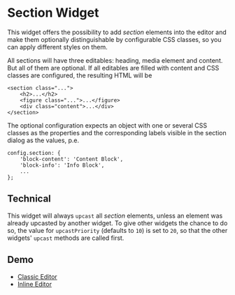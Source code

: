 # Section Widget

This widget offers the possibility to add *section* elements into the editor and make them optionally distinguishable by configurable CSS classes, so you can apply different styles on them.

All sections will have three editables: heading, media element and content. But all of them are optional. If all editables are filled with content and CSS classes are configured, the resulting HTML will be

    <section class="...">
        <h2>...</h2>
        <figure class="...">...</figure>
        <div class="content">...</div>
    </section>  

The optional configuration expects an object with one or several CSS classes as the properties and the corresponding labels visible in the section dialog as the values, p.e.

    config.section: {
        'block-content': 'Content Block',
        'block-info': 'Info Block',
        ...
    };

## Technical

This widget will always `upcast` all *section* elements, unless an element was already upcasted by another widget. To give other widgets the chance to do so, the value for `upcastPriority` (defaults to `10`) is set to `20`, so that the other widgets' `upcast` methods are called first.

## Demo

- [Classic Editor](https://akilli.github.io/ckeditor4-build-classic/demo)
- [Inline Editor](https://akilli.github.io/ckeditor4-build-inline/demo)
